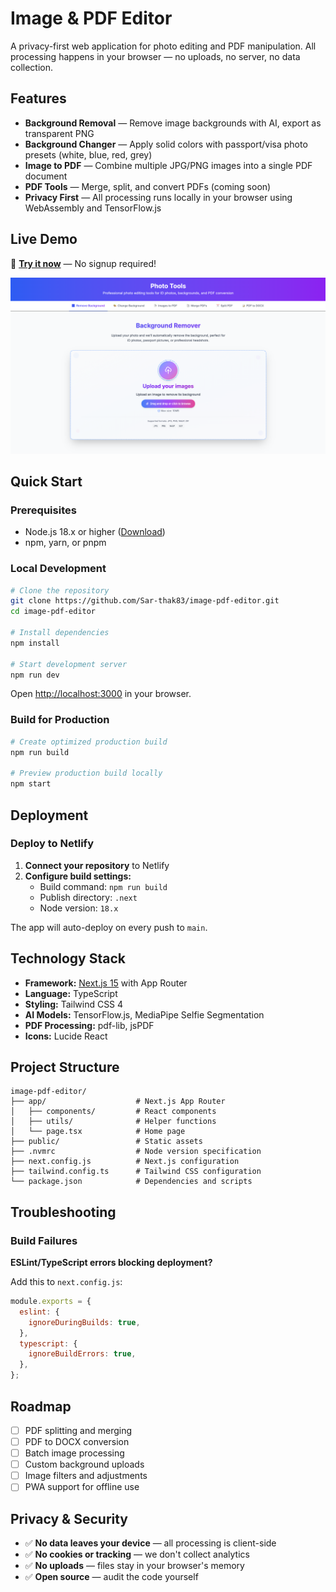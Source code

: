 # Image & PDF Editor

A privacy-first web application for photo editing and PDF manipulation. All processing happens in your browser — no uploads, no server, no data collection.


## Features

- **Background Removal** — Remove image backgrounds with AI, export as transparent PNG
- **Background Changer** — Apply solid colors with passport/visa photo presets (white, blue, red, grey)
- **Image to PDF** — Combine multiple JPG/PNG images into a single PDF document
- **PDF Tools** — Merge, split, and convert PDFs (coming soon)
- **Privacy First** — All processing runs locally in your browser using WebAssembly and TensorFlow.js

## Live Demo

🔗 **[Try it now](https://image-pdf-editor-sar-thak83.netlify.app/)** — No signup required!


![Photo Tools App](https://raw.githubusercontent.com/Sar-thak83/image-pdf-editor/main/public/screenshot/imageurd.png)

## Quick Start

### Prerequisites

- Node.js 18.x or higher ([Download](https://nodejs.org/))
- npm, yarn, or pnpm

### Local Development

```bash
# Clone the repository
git clone https://github.com/Sar-thak83/image-pdf-editor.git
cd image-pdf-editor

# Install dependencies
npm install

# Start development server
npm run dev
```

Open [http://localhost:3000](http://localhost:3000) in your browser.

### Build for Production

```bash
# Create optimized production build
npm run build

# Preview production build locally
npm start
```

## Deployment

### Deploy to Netlify

1. **Connect your repository** to Netlify
2. **Configure build settings:**
   - Build command: `npm run build`
   - Publish directory: `.next`
   - Node version: `18.x`

The app will auto-deploy on every push to `main`.


## Technology Stack

- **Framework:** [Next.js 15](https://nextjs.org/) with App Router
- **Language:** TypeScript
- **Styling:** Tailwind CSS 4
- **AI Models:** TensorFlow.js, MediaPipe Selfie Segmentation
- **PDF Processing:** pdf-lib, jsPDF
- **Icons:** Lucide React

## Project Structure

```
image-pdf-editor/
├── app/                    # Next.js App Router
│   ├── components/         # React components
│   ├── utils/              # Helper functions
│   └── page.tsx            # Home page
├── public/                 # Static assets
├── .nvmrc                  # Node version specification
├── next.config.js          # Next.js configuration
├── tailwind.config.ts      # Tailwind CSS configuration
└── package.json            # Dependencies and scripts
```

## Troubleshooting

### Build Failures

**ESLint/TypeScript errors blocking deployment?**

Add this to `next.config.js`:

```javascript
module.exports = {
  eslint: {
    ignoreDuringBuilds: true,
  },
  typescript: {
    ignoreBuildErrors: true,
  },
};
```

## Roadmap

- [ ] PDF splitting and merging
- [ ] PDF to DOCX conversion
- [ ] Batch image processing
- [ ] Custom background uploads
- [ ] Image filters and adjustments
- [ ] PWA support for offline use

## Privacy & Security

- ✅ **No data leaves your device** — all processing is client-side
- ✅ **No cookies or tracking** — we don't collect analytics
- ✅ **No uploads** — files stay in your browser's memory
- ✅ **Open source** — audit the code yourself